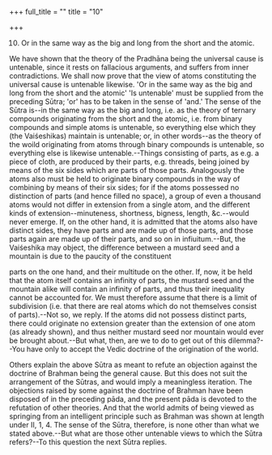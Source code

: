 +++
full_title = ""
title = "10"

+++


10. Or in the same way as the big and long from the short and the atomic.

We have shown that the theory of the Pradhāna being the universal cause is untenable, since it rests on fallacious arguments, and suffers from inner contradictions. We shall now prove that the view of atoms constituting the universal cause is untenable likewise. 'Or in the same way as the big and long from the short and the atomic' 'Is untenable' must be supplied from the preceding Sūtra; 'or' has to be taken in the sense of 'and.' The sense of the Sūtra is--in the same way as the big and long, i.e. as the theory of ternary compounds originating from the short and the atomic, i.e. from binary compounds and simple atoms is untenable, so everything else which they (the Vaiśeshikas) maintain is untenable; or, in other words--as the theory of the woild originating from atoms through binary compounds is untenable, so everything else is likewise untenable.--Things consisting of parts, as e.g. a piece of cloth, are produced by their parts, e.g. threads, being joined by means of the six sides which are parts of those parts. Analogously the atoms also must be held to originate binary compounds in the way of combining by means of their six sides; for if the atoms possessed no distinction of parts (and hence filled no space), a group of even a thousand atoms would not differ in extension from a single atom, and the different kinds of extension--minuteness, shortness, bigness, length, &c.--would never emerge. If, on the other hand, it is admitted that the atoms also have distinct sides, they have parts and are made up of those parts, and those parts again are made up of their parts, and so on in infiuitum.--But, the Vaiśeshika may object, the difference between a mustard seed and a mountain is due to the paucity of the constituent

parts on the one hand, and their multitude on the other. If, now, it be held that the atom itself contains an infinity of parts, the mustard seed and the mountain alike will contain an infinity of parts, and thus their inequality cannot be accounted for. We must therefore assume that there is a limit of subdivision (i.e. that there are real atoms which do not themselves consist of parts).--Not so, we reply. If the atoms did not possess distinct parts, there could originate no extension greater than the extension of one atom (as already shown), and thus neither mustard seed nor mountain would ever be brought about.--But what, then, are we to do to get out of this dilemma?--You have only to accept the Vedic doctrine of the origination of the world.

Others explain the above Sūtra as meant to refute an objection against the doctrine of Brahman being the general cause. But this does not suit the arrangement of the Sūtras, and would imply a meaningless iteration. The objections raised by some against the doctrine of Brahman have been disposed of in the preceding pāda, and the present pāda is devoted to the refutation of other theories. And that the world admits of being viewed as springing from an intelligent principle such as Brahman was shown at length under II, 1, 4. The sense of the Sūtra, therefore, is none other than what we stated above.--But what are those other untenable views to which the Sūtra refers?--To this question the next Sūtra replies.

